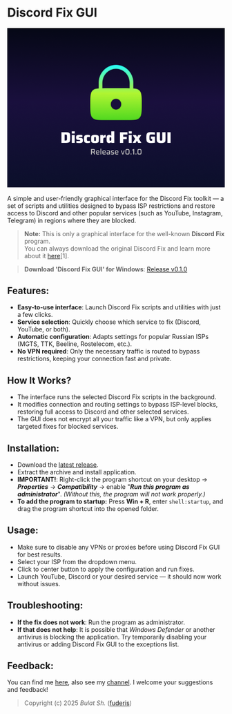 # Discord Fix GUI

![Preview](readme/preview.png)

A simple and user-friendly graphical interface for the Discord Fix toolkit — a set of scripts and utilities designed to bypass ISP restrictions and restore access to Discord and other popular services (such as YouTube, Instagram, Telegram) in regions where they are blocked.

> **Note:** This is only a graphical interface for the well-known **Discord Fix** program.  
> You can always download the original Discord Fix and learn more about it [here](https://howdyho.net/windows-software/discord-fix-snova-rabotayushij-diskord-vojs-zvonki)[1].

> **Download 'Discord Fix GUI' for Windows**: [Release v0.1.0](https://github.com/fuderis/discord-fix-gui/raw/main/DiscordFixGUI.zip)


## Features:

* **Easy-to-use interface**: Launch Discord Fix scripts and utilities with just a few clicks.
* **Service selection**: Quickly choose which service to fix (Discord, YouTube, or both).
* **Automatic configuration**: Adapts settings for popular Russian ISPs (MGTS, TTK, Beeline, Rostelecom, etc.).
* **No VPN required**: Only the necessary traffic is routed to bypass restrictions, keeping your connection fast and private.


## How It Works?

* The interface runs the selected Discord Fix scripts in the background.
* It modifies connection and routing settings to bypass ISP-level blocks, restoring full access to Discord and other selected services.
* The GUI does not encrypt all your traffic like a VPN, but only applies targeted fixes for blocked services.


## Installation:

* Download the [latest release](https://github.com/fuderis/discord-fix-gui/raw/main/DiscordFixGUI.zip).
* Extract the archive and install application.
* **IMPORTANT!**: Right-click the program shortcut on your desktop → **_Properties_** → **_Compatibility_** → enable "**_Run this program as administrator_**".
  *(Without this, the program will not work properly.)*
* **To add the program to startup:** Press **Win + R**, enter `shell:startup`, and drag the program shortcut into the opened folder.


## Usage:

* Make sure to disable any VPNs or proxies before using Discord Fix GUI for best results.
* Select your ISP from the dropdown menu.
* Click to center button to apply the configuration and run fixes.
* Launch YouTube, Discord or your desired service — it should now work without issues.


## Troubleshooting:

* **If the fix does not work**: Run the program as administrator.
* **If that does not help**: It is possible that *Windows Defender* or another antivirus is blocking the application. Try temporarily disabling your antivirus or adding Discord Fix GUI to the exceptions list.


## Feedback:

You can find me [here](https://t.me/fuderis), also see my [channel](https://t.me/fuderis_club).
I welcome your suggestions and feedback!

> Copyright (c) 2025 *Bulat Sh.* ([fuderis](https://t.me/fuderis))
